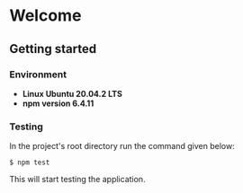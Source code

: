# Welcome

## Getting started

### Environment

- **Linux Ubuntu 20.04.2 LTS**
- **npm version 6.4.11**

### Testing

In the project's root directory run the command given below:

```shell
$ npm test
```

This will start testing the application.
